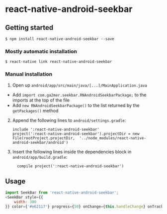 
# react-native-android-seekbar

## Getting started

`$ npm install react-native-android-seekbar --save`

### Mostly automatic installation

`$ react-native link react-native-android-seekbar`

### Manual installation

1. Open up `android/app/src/main/java/[...]/MainApplication.java`
  - Add `import com.ga2mer.seekbar.RNAndroidSeekbarPackage;` to the imports at the top of the file
  - Add `new RNAndroidSeekbarPackage()` to the list returned by the `getPackages()` method
2. Append the following lines to `android/settings.gradle`:
  	```
  	include ':react-native-android-seekbar'
  	project(':react-native-android-seekbar').projectDir = new File(rootProject.projectDir, 	'../node_modules/react-native-android-seekbar/android')
  	```
3. Insert the following lines inside the dependencies block in `android/app/build.gradle`:
  	```
      compile project(':react-native-android-seekbar')
  	```


## Usage
```javascript
import SeekBar from 'react-native-android-seekbar';
<SeekBar style={{
    width: 300
}} color={'#e62117'} progress={50} onChange={this.handleChange} onTrackingTouch={this.handleTrackingTouch} max={100} secondaryColor={'grey'} thumbColor={'#e62117'} bgColor={'rgba(0, 0, 0, 0.5)'}/>
```
